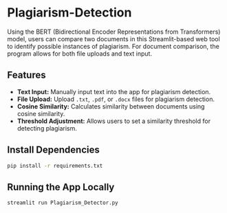 # Plagiarism-Detection

Using the BERT (Bidirectional Encoder Representations from Transformers) model, users can compare two documents in this Streamlit-based web tool to identify possible instances of plagiarism. For document comparison, the program allows for both file uploads and text input.

## **Features**
- **Text Input:** Manually input text into the app for plagiarism detection.  
- **File Upload:** Upload `.txt`, `.pdf`, or `.docx` files for plagiarism detection.  
- **Cosine Similarity:** Calculates similarity between documents using cosine similarity.  
- **Threshold Adjustment:** Allows users to set a similarity threshold for detecting plagiarism.

## **Install Dependencies**
```bash
pip install -r requirements.txt
```

## **Running the App Locally**
```bash
streamlit run Plagiarism_Detector.py
```



